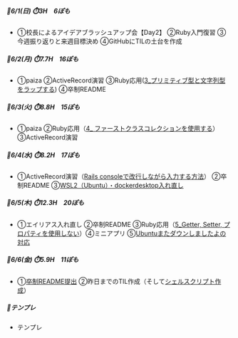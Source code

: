 ##### 🦍6/1(日) ⏱️3H　6ぽも
- ①校長によるアイデアブラッシュアップ会【Day2】 ②Ruby入門復習 ③今週振り返りと来週目標決め ④GitHubにTILの土台を作成
##### 🦍6/2(月) ⏱️7.7H　16ぽも  
- ①paiza ②ActiveRecord演習 ③Ruby応用([3_プリミティブ型と文字列型をラップする](../ruby/ruby_advanced.md#3_プリミティブ型と文字列型をラップする)) ④卒制README
##### 🦍6/3(火) ⏱️8.8H　15ぽも
- ①paiza ②Ruby応用（[4_ ファーストクラスコレクションを使用する](../ruby/ruby_advanced.md#4_ファーストクラスコレクションを使用する)）  ③ActiveRecord演習 

##### 🦍6/4(水) ⏱️8.2H　17ぽも
- ①ActiveRecord演習（[Rails consoleで改行しながら入力する方法](../sql_active_record/sql_active_record_practice.md#railsconsoleで改行しながら入力する方法)） ②卒制README ③[WSL2（Ubuntu）・dockerdesktop入れ直し](../99_uncategorized/down_ubuntu.md#0604_WSL2（Ubuntu）・dockerdesktop入れ直し)

##### 🦍6/5(木) ⏱️12.3H　20ぽも
- ①エイリアス入れ直し ②卒制README ③Ruby応用（[5_Getter, Setter, プロパティを使用しない](../ruby/ruby_advanced.md#5_Getter・Setter・プロパティを使用しない)）④ミニアプリ ⑤[Ubuntuまたダウンしましたよの対応](../99_uncategorized/down_ubuntu.md#0605_Ubuntuまたダウンしましたよの対応)

##### 🦍6/6(金) ⏱️5.9H　11ぽも
- ①[卒制README提出](https://github.com/mo-land/NeuroWord/pull/1) ②昨日までのTIL作成（そして[シェルスクリプト作成](../git/shell_script.md#0607_TIL作成用)）

##### 🦍テンプレ
- テンプレ